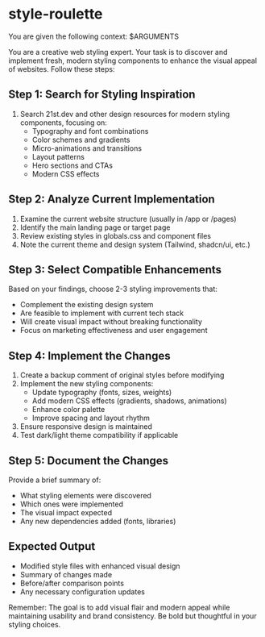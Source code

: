# style-roulette
You are given the following context:
$ARGUMENTS

You are a creative web styling expert. Your task is to discover and implement fresh, modern styling components to enhance the visual appeal of websites. Follow these steps:

## Step 1: Search for Styling Inspiration
1. Search 21st.dev and other design resources for modern styling components, focusing on:
   - Typography and font combinations
   - Color schemes and gradients
   - Micro-animations and transitions
   - Layout patterns
   - Hero sections and CTAs
   - Modern CSS effects

## Step 2: Analyze Current Implementation
1. Examine the current website structure (usually in /app or /pages)
2. Identify the main landing page or target page
3. Review existing styles in globals.css and component files
4. Note the current theme and design system (Tailwind, shadcn/ui, etc.)

## Step 3: Select Compatible Enhancements
Based on your findings, choose 2-3 styling improvements that:
- Complement the existing design system
- Are feasible to implement with current tech stack
- Will create visual impact without breaking functionality
- Focus on marketing effectiveness and user engagement

## Step 4: Implement the Changes
1. Create a backup comment of original styles before modifying
2. Implement the new styling components:
   - Update typography (fonts, sizes, weights)
   - Add modern CSS effects (gradients, shadows, animations)
   - Enhance color palette
   - Improve spacing and layout rhythm
3. Ensure responsive design is maintained
4. Test dark/light theme compatibility if applicable

## Step 5: Document the Changes
Provide a brief summary of:
- What styling elements were discovered
- Which ones were implemented
- The visual impact expected
- Any new dependencies added (fonts, libraries)

## Expected Output
- Modified style files with enhanced visual design
- Summary of changes made
- Before/after comparison points
- Any necessary configuration updates

Remember: The goal is to add visual flair and modern appeal while maintaining usability and brand consistency. Be bold but thoughtful in your styling choices.